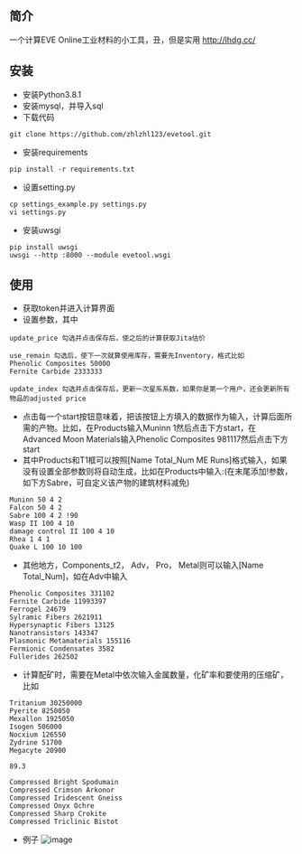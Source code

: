 ## 简介

一个计算EVE Online工业材料的小工具，丑，但是实用
http://lhdg.cc/

## 安装

- 安装Python3.8.1
- 安装mysql，并导入sql
- 下载代码
```
git clone https://github.com/zhlzhl123/evetool.git
```
- 安装requirements
```
pip install -r requirements.txt
```
- 设置setting.py
```
cp settings_example.py settings.py
vi settings.py
```
- 安装uwsgi
```
pip install uwsgi
uwsgi --http :8000 --module evetool.wsgi
```

## 使用

- 获取token并进入计算界面
- 设置参数，其中
```
update_price 勾选并点击保存后，使之后的计算获取Jita估价

use_remain 勾选后，使下一次就算使用库存，需要先Inventory，格式比如
Phenolic Composites 50000
Fernite Carbide 2333333

update_index 勾选并点击保存后，更新一次星系系数，如果你是第一个用户，还会更新所有物品的adjusted price
```
- 点击每一个start按钮意味着，把该按钮上方填入的数据作为输入，计算后面所需的产物。比如，在Products输入Muninn 1然后点击下方start，在Advanced Moon Materials输入Phenolic Composites 981117然后点击下方start
- 其中Products和T1框可以按照[Name Total_Num ME Runs]格式输入，如果没有设置全部参数则将自动生成，比如在Products中输入:(在末尾添加!参数，如下方Sabre，可自定义该产物的建筑材料减免)
```
Muninn 50 4 2
Falcon 50 4 2
Sabre 100 4 2 !90
Wasp II 100 4 10
damage control II 100 4 10
Rhea 1 4 1
Quake L 100 10 100
```
- 其他地方，Components_t2， Adv， Pro， Metal则可以输入[Name Total_Num]，如在Adv中输入
```
Phenolic Composites 331102
Fernite Carbide 11993397
Ferrogel 24679
Sylramic Fibers 2621911
Hypersynaptic Fibers 13125
Nanotransistors 143347
Plasmonic Metamaterials 155116
Fermionic Condensates 3582
Fullerides 262502
```
- 计算配矿时，需要在Metal中依次输入金属数量，化矿率和要使用的压缩矿，比如
```
Tritanium 30250000
Pyerite 8250050
Mexallon 1925050
Isogen 506000
Nocxium 126550
Zydrine 51700
Megacyte 20900

89.3

Compressed Bright Spodumain
Compressed Crimson Arkonor
Compressed Iridescent Gneiss
Compressed Onyx Ochre
Compressed Sharp Crokite
Compressed Triclinic Bistot
```
- 例子
![image](https://github.com/zhlzhl123/evetool/blob/master/example/1.jpg)